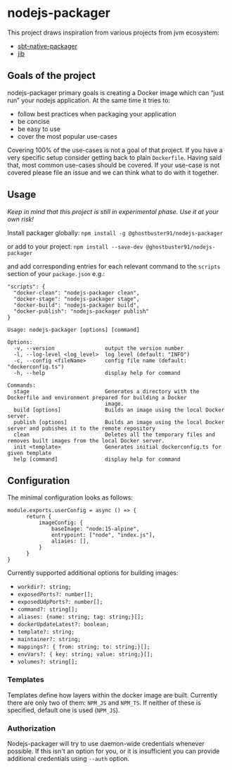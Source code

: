 # nodejs-packager

This project draws inspiration from various projects from jvm ecosystem:

-   [sbt-native-packager](https://github.com/sbt/sbt-native-packager)
-   [jib](https://github.com/GoogleContainerTools/jib)

## Goals of the project

nodejs-packager primary goals is creating a Docker image which can “just run” your nodejs application. At the same time it tries to:

-   follow best practices when packaging your application
-   be concise
-   be easy to use
-   cover the most popular use-cases

Covering 100% of the use-cases is not a goal of that project. If you have a very specific setup consider getting back to plain `Dockerfile`.
Having said that, most common use-cases should be covered. If your use-case is not covered please file an issue and we can think what to do with it together.

## Usage

_Keep in mind that this project is still in experimental phase. Use it at your own risk!_

Install packager globally:
`npm install -g @ghostbuster91/nodejs-packager`

or add to your project:
`npm install --save-dev @ghostbuster91/nodejs-packager`

and add corresponding entries for each relevant command to the `scripts` section of your `package.json` e.g.:

```
"scripts": {
  "docker-clean": "nodejs-packager clean",
  "docker-stage": "nodejs-packager stage",
  "docker-build": "nodejs-packager build",
  "docker-publish": "nodejs-packager publish"
}
```

```
Usage: nodejs-packager [options] [command]

Options:
  -v, --version                output the version number
  -l, --log-level <log_level>  log level (default: "INFO")
  -c, --config <fileName>      config file name (default: "dockerconfig.ts")
  -h, --help                   display help for command

Commands:
  stage                        Generates a directory with the Dockerfile and environment prepared for building a Docker
                               image.
  build [options]              Builds an image using the local Docker server.
  publish [options]            Builds an image using the local Docker server and pubishes it to the remote repository
  clean                        Deletes all the temporary files and removes built images from the local Docker server.
  init <template>              Generates initial dockerconfig.ts for given template
  help [command]               display help for command
```

## Configuration

The minimal configuration looks as follows:

```
module.exports.userConfig = async () => {
      return {
          imageConfig: {
              baseImage: "node:15-alpine",
              entrypoint: ["node", "index.js"],
              aliases: [],
          }
      }
}
```

Currently supported additional options for building images:

-   `workdir?: string;`
-   `exposedPorts?: number[];`
-   `exposedUdpPorts?: number[];`
-   `command?: string[];`
-   `aliases: {name: string; tag: string;}[];`
-   `dockerUpdateLatest?: boolean;`
-   `template?: string;`
-   `maintainer?: string;`
-   `mappings?: { from: string; to: string;}[];`
-   `envVars?: { key: string; value: string;}[];`
-   `volumes?: string[];`

### Templates

Templates define how layers within the docker image are built. Currently there are only two of them: `NPM_JS` and `NPM_TS`. If neither of these is specified, default one is used (`NPM_JS`).

### Authorization

Nodejs-packager will try to use daemon-wide credentials whenever possible. If this isn't an option for you, or it is insufficient you can provide additional credentials using `--auth` option.
